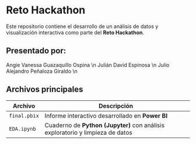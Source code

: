 # Reto Hackathon

Este repositorio contiene el desarrollo de un análisis de datos y visualización interactiva como parte del **Reto Hackathon**.

## Presentado por:
 Angie Vanessa Guazaquillo Ospina \n
 Julián David Espinosa \n
 Julio Alejandro Peñaloza Giraldo \n

## Archivos principales

| Archivo         | Descripción                                                   |
|----------------|---------------------------------------------------------------|
| `final.pbix`   | Informe interactivo desarrollado en **Power BI**              |
| `EDA.ipynb`    | Cuaderno de **Python (Jupyter)** con análisis exploratorio y limpieza de datos |
